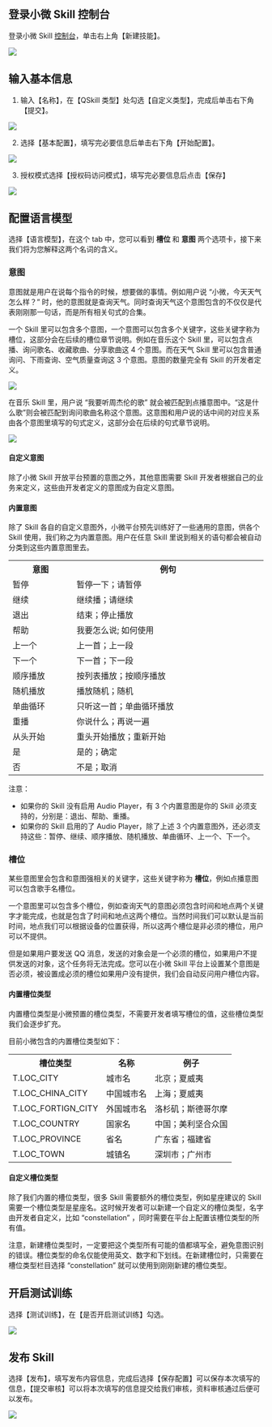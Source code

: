 ## 登录小微 Skill 控制台

登录小微 Skill [控制台](https://xiaowei.qcloud.com/developer/skill-list)，单击右上角【新建技能】。

![](http://imgcache.tcecqpoc.fsphere.cn/image/mc.qcloudimg.com/static/img/93e4a3087be6cc3111d03bc8a3460730/image.png)

## 输入基本信息

 1. 输入【名称】，在【QSkill 类型】处勾选【自定义类型】，完成后单击右下角【提交】。

![](http://imgcache.tcecqpoc.fsphere.cn/image/mc.qcloudimg.com/static/img/c3af40c4f106eb179eb4c363ced3a0c2/image.png)

 2. 选择【基本配置】，填写完必要信息后单击右下角【开始配置】。

![](http://imgcache.tcecqpoc.fsphere.cn/image/mc.qcloudimg.com/static/img/364a31032144d487fc620ca112d4d219/image.png)

 3. 授权模式选择【授权码访问模式】，填写完必要信息后点击【保存】

![](http://imgcache.tcecqpoc.fsphere.cn/image/mc.qcloudimg.com/static/img/67323870ffd1a86866c9fe7585d3454d/image.png)

## 配置语言模型

 选择【语言模型】，在这个 tab 中，您可以看到 **槽位** 和 **意图** 两个选项卡，接下来我们将为您解释这两个名词的含义。

 ### 意图
 意图就是用户在说每个指令的时候，想要做的事情。例如用户说 “小微，今天天气怎么样？” 时，他的意图就是查询天气。同时查询天气这个意图包含的不仅仅是代表刚刚那一句话，而是所有相关句式的合集。

一个 Skill 里可以包含多个意图，一个意图可以包含多个关键字，这些关键字称为槽位，这部分会在后续的槽位章节说明。例如在音乐这个 Skill 里，可以包含点播、询问歌名、收藏歌曲、分享歌曲这 4 个意图。而在天气 Skill 里可以包含普通询问、下雨查询、空气质量查询这 3 个意图。意图的数量完全有 Skill 的开发者定义。

![](http://imgcache.tcecqpoc.fsphere.cn/image/mc.qcloudimg.com/static/img/69ea35693e05f662d318eab0bf6c9cef/image.jpg)

在音乐 Skill 里，用户说 “我要听周杰伦的歌” 就会被匹配到点播意图中。“这是什么歌”则会被匹配到询问歌曲名称这个意图。这意图和用户说的话中间的对应关系由各个意图里填写的句式定义，这部分会在后续的句式章节说明。

![](http://imgcache.tcecqpoc.fsphere.cn/image/mc.qcloudimg.com/static/img/0b4a5ac3783150b7b583ddf248f9c223/image.jpg)

#### 自定义意图
除了小微 Skill 开放平台预置的意图之外，其他意图需要 Skill 开发者根据自己的业务来定义，这些由开发者定义的意图成为自定义意图。

#### 内置意图
除了 Skill 各自的自定义意图外，小微平台预先训练好了一些通用的意图，供各个 Skill 使用，我们称之为内置意图。用户在任意 Skill 里说到相关的语句都会被自动分类到这些内置意图里去。
<table class="this">
<tbody>
<tr>
<th width="150"> 意图 </th>
<th width="500"> 例句 </th>
</tr>
<tr>
<td> 暂停 </td>
<td> 暂停一下；请暂停 </td>
</tr>
<tr>
<td> 继续 </td>
<td> 继续播；请继续 </td>
</tr>
<tr>
<td> 退出 </td>
<td> 结束；停止播放 </td>
</tr>
<tr>
<td> 帮助 </td>
<td> 我要怎么说; 如何使用 </td>
</tr>
<tr>
<td> 上一个 </td>
<td> 上一首；上一段 </td>
</tr>
<tr>
<td> 下一个 </td>
<td> 下一首；下一段 </td>
</tr>
<tr>
<td> 顺序播放 </td>
<td> 按列表播放；按顺序播放 </td>
</tr>
<tr>
<td> 随机播放 </td>
<td> 播放随机；随机 </td>
</tr>
<tr>
<td> 单曲循环 </td>
<td> 只听这一首；单曲循环播放 </td>
</tr>
<tr>
<td> 重播 </td>
<td> 你说什么；再说一遍 </td>
</tr>
<tr>
<td> 从头开始 </td>
<td> 重头开始播放；重新开始 </td>
</tr>
<tr>
<td> 是 </td>
<td> 是的；确定 </td>
</tr>
<tr>
<td> 否 </td>
<td> 不是；取消 </td>
</tr>
</tbody>
</table>

注意：

* 如果你的 Skill 没有启用 Audio Player，有 3 个内置意图是你的 Skill 必须支持的，分别是：退出、帮助、重播。
* 如果你的 Skill 启用的了 Audio Player，除了上述 3 个内置意图外，还必须支持这些：暂停、继续、顺序播放、随机播放、单曲循环、上一个、下一个。

 ### 槽位

 某些意图里会包含和意图强相关的关键字，这些关键字称为 **槽位**，例如点播意图可以包含歌手名槽位。

一个意图里可以包含多个槽位，例如查询天气的意图必须包含时间和地点两个关键字才能完成，也就是包含了时间和地点这两个槽位。当然时间我们可以默认是当前时间，地点我们可以根据设备的位置获得，所以这两个槽位是非必须的槽位，用户可以不提供。

但是如果用户要发送 QQ 消息，发送的对象会是一个必须的槽位，如果用户不提供发送的对象，这个任务将无法完成。您可以在小微 Skill 平台上设置某个意图是否必须，被设置成必须的槽位如果用户没有提供，我们会自动反问用户槽位内容。

#### 内置槽位类型
内置槽位类型是小微预置的槽位类型，不需要开发者填写槽位的值，这些槽位类型我们会逐步扩充。

目前小微包含的内置槽位类型如下：
<table class="this">
<tbody>
<tr>
<th> 槽位类型 </th>
<th> 名称 </th>
<th> 例子 </th>
</tr>
<tr>
<td>T.LOC_CITY</td>
<td> 城市名 </td>
<td> 北京；夏威夷 </td>
</tr>
<tr>
<td>T.LOC_CHINA_CITY	</td>
<td> 中国城市名 </td>
<td> 上海；夏威夷 </td>
</tr>
<tr>
<td>T.LOC_FORTIGN_CITY</td>
<td> 外国城市名 </td>
<td> 洛杉矶；斯德哥尔摩 </td>
</tr>
<tr>
<td>T.LOC_COUNTRY</td>
<td> 国家名 </td>
<td> 中国；美利坚合众国 </td>
</tr>
<tr>
<td>T.LOC_PROVINCE</td>
<td> 省名 </td>
<td> 广东省；福建省 </td>
</tr>
<tr>
<td>T.LOC_TOWN</td>
<td> 城镇名 </td>
<td> 深圳市；广州市 </td>
</tr>
</tbody>
</table>

#### 自定义槽位类型
除了我们内置的槽位类型，很多 Skill 需要额外的槽位类型，例如星座建议的 Skill 需要一个槽位类型是星座名。这时候开发者可以新建一个自定义的槽位类型，名字由开发者自定义，比如 “constellation” ，同时需要在平台上配置该槽位类型的所有值。


注意，新建槽位类型时，一定要把这个类型所有可能的值都填写全，避免意图识别的错误。槽位类型的命名仅能使用英文、数字和下划线。在新建槽位时，只需要在槽位类型栏目选择 “constellation” 就可以使用到刚刚新建的槽位类型。

## 开启测试训练

 选择【测试训练】，在【是否开启测试训练】勾选。

 ![](http://imgcache.tcecqpoc.fsphere.cn/image/mc.qcloudimg.com/static/img/3d0a0daa425291b8b43681eee60784d4/image.png)

## 发布 Skill

 选择【发布】，填写发布内容信息，完成后选择【保存配置】可以保存本次填写的信息，【提交审核】可以将本次填写的信息提交给我们审核，资料审核通过后便可以发布。

![](http://imgcache.tcecqpoc.fsphere.cn/image/mc.qcloudimg.com/static/img/2f9e2fb3a62f07d099f267ef4ed6688c/image.png)
